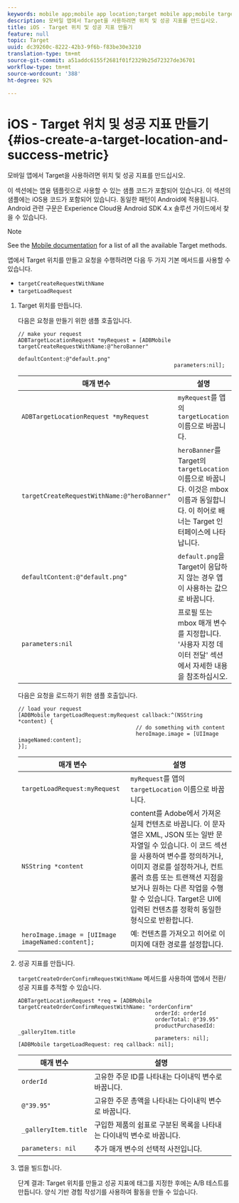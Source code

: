 ```yaml
---
keywords: mobile app;mobile app location;target mobile app;mobile target locations;mobile app success metrics
description: 모바일 앱에서 Target을 사용하려면 위치 및 성공 지표를 만드십시오.
title: iOS - Target 위치 및 성공 지표 만들기
feature: null
topic: Target
uuid: dc39260c-8222-42b3-9f6b-f83be30e3210
translation-type: tm+mt
source-git-commit: a51addc6155f2681f01f2329b25d72327de36701
workflow-type: tm+mt
source-wordcount: '388'
ht-degree: 92%

---
```



# iOS - Target 위치 및 성공 지표 만들기{#ios-create-a-target-location-and-success-metric}

모바일 앱에서 Target을 사용하려면 위치 및 성공 지표를 만드십시오.

이 섹션에는 앱용 템플릿으로 사용할 수 있는 샘플 코드가 포함되어 있습니다. 이 섹션의 샘플에는 iOS용 코드가 포함되어 있습니다. 동일한 패턴이 Android에 적용됩니다. Android 관련 구문은 [](https://docs.adobe.com/content/help/en/mobile-services/android/target-android/target-main.html)Experience Cloud용 Android SDK 4.x 솔루션 가이드에서 찾을 수 있습니다.

>[!NOTE]
>
>See the [Mobile documentation](https://docs.adobe.com/content/help/en/mobile-services/ios/target-ios/c-target-methods.html) for a list of all the available Target methods.

앱에서 Target 위치를 만들고 요청을 수행하려면 다음 두 가지 기본 메서드를 사용할 수 있습니다.

* `targetCreateRequestWithName`
* `targetLoadRequest`

1. Target 위치를 만듭니다.

   다음은 요청을 만들기 위한 샘플 호출입니다.

   ```
   // make your request 
   ADBTargetLocationRequest *myRequest = [ADBMobile targetCreateRequestWithName:@"heroBanner" 
                                                    defaultContent:@"default.png" 
                                                    parameters:nil];
   ```

   | 매개 변수 | 설명 |
   |---|---|
   | `ADBTargetLocationRequest *myRequest` | `myRequest`를 앱의 `targetLocation` 이름으로 바꿉니다. |
   | `targetCreateRequestWithName:@"heroBanner"` | `heroBanner`를 Target의 `targetLocation` 이름으로 바꿉니다. 이것은 mbox 이름과 동일합니다. 이 히어로 배너는 Target 인터페이스에 나타납니다. |
   | `defaultContent:@"default.png"` | `default.png`을 Target이 응답하지 않는 경우 앱이 사용하는 값으로 바꿉니다. |
   | `parameters:nil` | 프로필 또는 mbox 매개 변수를 지정합니다. &#39;사용자 지정 데이터 전달&#39; 섹션에서 자세한 내용을 참조하십시오. |

   다음은 요청을 로드하기 위한 샘플 호출입니다.

   ```
   // load your request 
   [ADBMobile targetLoadRequest:myRequest callback:^(NSString *content) { 
                                        // do something with content 
                                        heroImage.image = [UIImage imageNamed:content]; 
   }];
   ```

   | 매개 변수 | 설명 |
   |---|---|
   | `targetLoadRequest:myRequest` | `myRequest`를 앱의 `targetLocation` 이름으로 바꿉니다. |
   | `NSString *content` | content를 Adobe에서 가져온 실제 컨텐츠로 바꿉니다. 이 문자열은 XML, JSON 또는 일반 문자열일 수 있습니다. 이 코드 섹션을 사용하여 변수를 정의하거나, 이미지 경로를 설정하거나, 컨트롤러 흐름 또는 트랜잭션 지점을 보거나 원하는 다른 작업을 수행할 수 있습니다. Target은 UI에 입력된 컨텐츠를 정확히 동일한 형식으로 반환합니다. |
   | `heroImage.image = [UIImage imageNamed:content];` | 예: 컨텐츠를 가져오고 히어로 이미지에 대한 경로를 설정합니다. |

1. 성공 지표를 만듭니다.

   `targetCreateOrderConfirmRequestWithName` 메서드를 사용하여 앱에서 전환/성공 지표를 추적할 수 있습니다.

   ```
   ADBTargetLocationRequest *req = [ADBMobile targetCreateOrderConfirmRequestWithName: "orderConfirm" 
                                              orderId: orderId 
                                              orderTotal: @"39.95" 
                                              productPurchasedId: _galleryItem.title 
                                              parameters: nil]; 
   [ADBMobile targetLoadRequest: req callback: nil];
   ```

   | 매개 변수 | 설명 |
   |---|---|
   | `orderId` | 고유한 주문 ID를 나타내는 다이내믹 변수로 바꿉니다. |
   | `@"39.95"` | 고유한 주문 총액을 나타내는 다이내믹 변수로 바꿉니다. |
   | `_galleryItem.title` | 구입한 제품의 쉼표로 구분된 목록을 나타내는 다이내믹 변수로 바꿉니다. |
   | `parameters: nil` | 추가 매개 변수의 선택적 사전입니다. |

1. 앱을 빌드합니다.

   단계 결과: Target 위치를 만들고 성공 지표에 태그를 지정한 후에는 A/B 테스트를 만듭니다. 양식 기반 경험 작성기를 사용하여 활동을 만들 수 있습니다.
